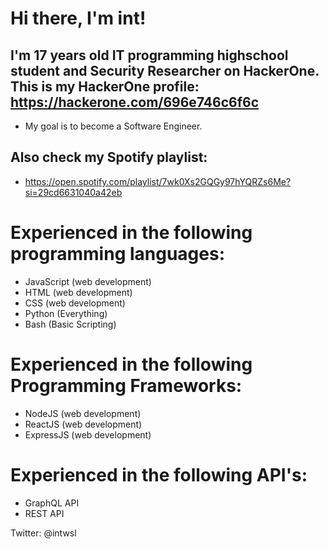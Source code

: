 # Hi there, I'm int! 

## I'm 17 years old IT programming highschool student and Security Researcher on HackerOne. This is my HackerOne profile: https://hackerone.com/696e746c6f6c
- My goal is to become a Software Engineer.

## Also check my Spotify playlist:

- https://open.spotify.com/playlist/7wk0Xs2GQGy97hYQRZs6Me?si=29cd6631040a42eb

# Experienced in the following programming languages:

- JavaScript (web development)
- HTML  (web development)
- CSS   (web development)
- Python (Everything)
- Bash (Basic Scripting)

# Experienced in the following Programming Frameworks:
- NodeJS   (web development)
- ReactJS  (web development)
- ExpressJS (web development)


# Experienced in the following API's:
- GraphQL API
- REST API





Twitter: @intwsl
